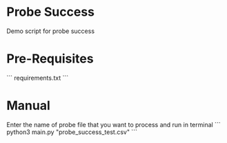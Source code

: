 <h1>Probe Success</h1>
Demo script for probe success


<h1>Pre-Requisites</h1>
```
requirements.txt
```


<h1>Manual</h1>
Enter the name of probe file that you want to process and run in terminal
```
python3 main.py "probe_success_test.csv"
```
